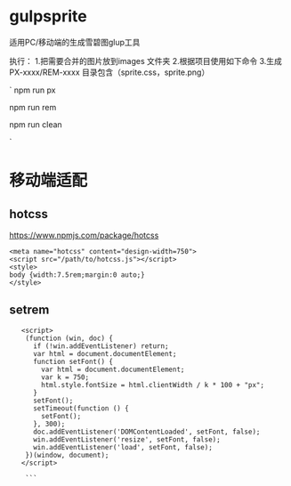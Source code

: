 # gulpsprite
适用PC/移动端的生成雪碧图glup工具

执行：
1.把需要合并的图片放到images 文件夹
2.根据项目使用如下命令
3.生成PX-xxxx/REM-xxxx 目录包含（sprite.css，sprite.png） 


`
npm run px 

npm run rem 

npm run clean

`





# 移动端适配

## hotcss
https://www.npmjs.com/package/hotcss

```
<meta name="hotcss" content="design-width=750">
<script src="/path/to/hotcss.js"></script>
<style>
body {width:7.5rem;margin:0 auto;}
</style> 
```


## setrem
```
   <script>
    (function (win, doc) {
      if (!win.addEventListener) return;
      var html = document.documentElement;
      function setFont() {
        var html = document.documentElement;
        var k = 750;
        html.style.fontSize = html.clientWidth / k * 100 + "px";
      }
      setFont();
      setTimeout(function () {
        setFont();
      }, 300);
      doc.addEventListener('DOMContentLoaded', setFont, false);
      win.addEventListener('resize', setFont, false);
      win.addEventListener('load', setFont, false);
    })(window, document);
   </script>
    
    ```
